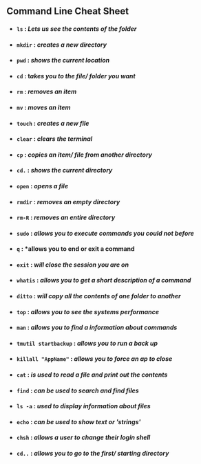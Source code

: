 
## Command Line Cheat Sheet

- #### `ls` : *Lets us see the contents of the folder*

- #### `mkdir` : *creates a new directory*
- #### `pwd` : *shows the current location*
- #### `cd` : t*akes you to the file/ folder you want*
- #### `rm` : *removes an item*
- #### `mv` : *moves an item*
- #### `touch` : *creates a new file*
- #### `clear` : *clears the terminal*
- #### `cp` : *copies an item/ file from another directory*
- #### `cd.` : *shows the current directory*
- #### `open` : *opens a file*
- #### `rmdir` : *removes an empty directory*
- #### `rm-R` : *removes an entire directory*
- #### `sudo` : *allows you to execute commands you could not before*
- #### `q` : *allows you to end or exit a command
- #### `exit` : *will close the session you are on*
- #### `whatis` : *allows you to get a short description of a command*
- #### `ditto` : *will copy all the contents of one folder to another*
- #### `top` : *allows you to see the systems performance*
- #### `man` : *allows you to find a information about commands*
- #### `tmutil startbackup` : *allows you to run a back up*
- #### `killall "AppName"` : *allows you to force an ap to close*
- #### `cat` : *is used to read a file and print out the contents*
- #### `find` : *can be used to search and find files*
- #### `ls -a` : *used to display information about files*
- #### `echo` : *can be used to show text or 'strings'*
- #### `chsh` : *allows a user to change their login shell*
- #### `cd..` : *allows you to go to the first/ starting directory*










